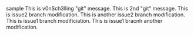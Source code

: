 sample
This is v0nSch3lling "git" message.
This is 2nd "git" message.
This is issue2 branch modification.
This is another issue2 branch modification.
This is issue1 branch modificiation.
This is issue1 bracnh another modification.
